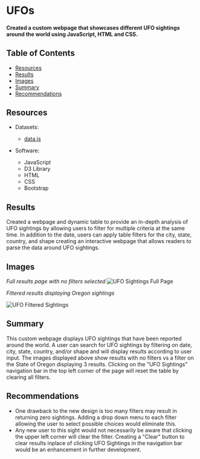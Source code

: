 # UFOs
#### Created a custom webpage that showcases different UFO sightings around the world using JavaScript, HTML and CSS.

## Table of Contents
* [Resources](#resources)
* [Results](#results)
* [Images](#images)
* [Summary](#summary)
* [Recommendations](#recommendations)

## Resources
- Datasets:
  - [data.js](https://github.com/gforce2332/UFOs/blob/main/static/js/data.js)

- Software:
  - JavaScript
  - D3 Library
  - HTML
  - CSS
  - Bootstrap

## Results
Created a webpage and dynamic table to provide an in-depth analysis of UFO sightings by allowing users to filter for multiple criteria at the same time. In addition 
to the date, users can apply table filters for the city, state, country, and shape creating an interactive webpage that allows readers to parse the data around UFO 
sightings.

## Images

*Full results page with no filters selected*
![UFO Sightings Full Page](https://user-images.githubusercontent.com/98711219/171557756-29f222c2-2dc9-44ec-a0a2-2a2fa158f418.png)

*Filtered results displaying Oregon sightings*

![UFO Filtered Sightings](https://user-images.githubusercontent.com/98711219/171557831-f3d75445-c7a4-4fbb-926a-2428769f6d05.png)


## Summary
This custom webpage displays UFO sightings that have been reported around the world. A user can search for UFO sightings by filtering on date, city, state, country, and/or shape and will display results according to user input. The images displayed above show results with no filters vs a filter on the State of Oregon displaying  3 results. Clicking on the "UFO Sightings" navigation bar in the top left corner of the page will reset the table by clearing all filters.

## Recommendations
- One drawback to the new design is too many filters may result in returning zero sightings. Adding a drop down menu to each filter allowing the user to select possible choices would eliminate this. 
- Any new user to this sight would not necessarily be aware that clicking the upper left corner will clear the filter. Creating a "Clear" button to clear results inplace of clicking UFO Sightings in the navigation bar would be an enhancement in further development.
